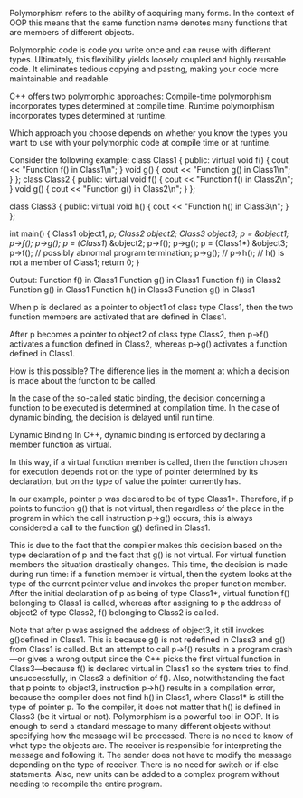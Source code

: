 Polymorphism refers to the ability of acquiring many forms. In the context of OOP this means that the same function name denotes many functions that are members of different objects.

Polymorphic code is code you write once and can reuse with different types.
Ultimately, this flexibility yields loosely coupled and highly reusable code. It
eliminates tedious copying and pasting, making your code more maintainable and readable.

C++ offers two polymorphic approaches:
	Compile-time polymorphism incorporates types determined at compile time.
	Runtime polymorphism incorporates types determined at runtime.

Which approach you choose depends on whether you know the types you want to use with your polymorphic code at compile time or at runtime.




Consider the following example:
class Class1 {
public:
	virtual void f() {
		cout << "Function f() in Class1\n";
	}
	void g() {
		cout << "Function g() in Class1\n";
	}
};
class Class2 {
public:
	virtual void f() {
		cout << "Function f() in Class2\n";
	}
	void g() {
		cout << "Function g() in Class2\n";
	}
};

class Class3 {
public:
	virtual void h() {
		cout << "Function h() in Class3\n";
	}
};

int main() {
	Class1 object1, *p;
	Class2 object2;
	Class3 object3;
	p = &object1;
	p->f();
	p->g();
	p = (Class1*) &object2;
	p->f();
	p->g();
	p = (Class1*) &object3;
	p->f(); // possibly abnormal program termination;
	p->g();
	// p->h(); // h() is not a member of Class1;
	return 0;
}

Output:
Function f() in Class1
Function g() in Class1
Function f() in Class2
Function g() in Class1
Function h() in Class3
Function g() in Class1


When p is declared as a pointer to object1 of class type Class1, then the two function members are activated that are defined in Class1.

After p becomes a pointer to object2 of class type Class2, then p->f() activates a function defined in Class2, whereas p->g() activates a function defined in Class1.

How is this possible?
The difference lies in the moment at which a decision is made about the function to be called.

In the case of the so-called static binding, the decision concerning a function to be executed is determined at compilation time.
In the case of dynamic binding, the decision is delayed until run time.

Dynamic Binding
In C++, dynamic binding is enforced by declaring a member function as virtual.

In this way, if a virtual function member is called, then the function chosen for execution depends not on the type of pointer determined by its declaration, but on the type of value the pointer currently has.

In our example, pointer p was declared to be of type Class1*. Therefore, if p points to function g() that is not virtual, then regardless of the place in the program in which the call instruction p->g() occurs, this is always considered a call to the function g() defined in Class1.

This is due to the fact that the compiler makes this decision based on the type declaration of p and the fact that g() is not virtual. For virtual function members the situation drastically changes. This time, the decision is made during run time: if a function
member is virtual, then the system looks at the type of the current pointer value and
invokes the proper function member. After the initial declaration of p as being of type
Class1*, virtual function f() belonging to Class1 is called, whereas after assigning
to p the address of object2 of type Class2, f() belonging to Class2 is called.


Note that after p was assigned the address of object3, it still invokes g()defined in Class1. This is because g() is not redefined in Class3 and g() from
Class1 is called. But an attempt to call p->f() results in a program crash—or gives
a wrong output since the C++ picks the first virtual function in Class3—because f()
is declared virtual in Class1 so the system tries to find, unsuccessfully, in Class3 a
definition of f(). Also, notwithstanding the fact that p points to object3, instruction p->h() results in a compilation error, because the compiler does not find h()
in Class1, where Class1* is still the type of pointer p. To the compiler, it does not
matter that h() is defined in Class3 (be it virtual or not).
Polymorphism is a powerful tool in OOP. It is enough to send a standard message to many different objects without specifying how the message will be processed.
There is no need to know of what type the objects are. The receiver is responsible for
interpreting the message and following it. The sender does not have to modify the
message depending on the type of receiver. There is no need for switch or if-else
statements. Also, new units can be added to a complex program without needing to
recompile the entire program.
